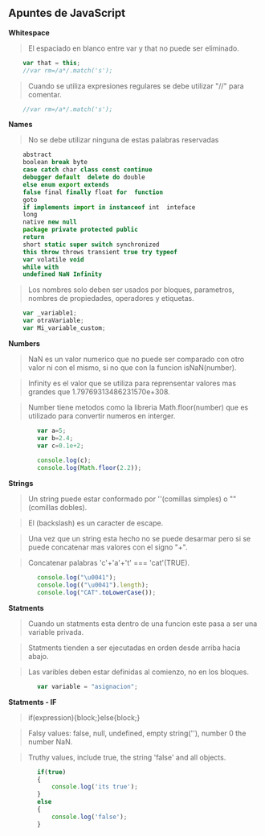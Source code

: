 ## Apuntes de JavaScript

**Whitespace**

> El espaciado en blanco entre var y that no puede ser eliminado.

```javascript
	var that = this;
	//var rm=/a*/.match('s'); 
```

>  Cuando se utiliza expresiones regulares se debe utilizar "//" para comentar.

```javascript
	//var rm=/a*/.match('s'); 
```


**Names**

> No se  debe utilizar ninguna de estas palabras reservadas

```javascript
	abstract
	boolean break byte
	case catch char class const continue
	debugger default  delete do double
	else enum export extends
	false final finally float for  function
	goto
	if implements import in instanceof int  inteface
	long
	native new null
	package private protected public 
	return
	short static super switch synchronized
	this throw throws transient true try typeof
	var volatile void
	while with
	undefined NaN Infinity
```


> Los nombres solo deben ser usados por bloques, parametros,
> nombres de propiedades, operadores y etiquetas.

```javascript
	var _variable1;
	var otraVariable;
	var Mi_variable_custom;
```

**Numbers**

> NaN es un valor numerico que no puede ser comparado con otro valor ni con el mismo, si no que con la funcion isNaN(number).

> Infinity es el valor que se utiliza para reprensentar valores mas grandes que 1.79769313486231570e+308.

> Number tiene metodos como la libreria Math.floor(number) que es utilizado para convertir numeros en interger.

```javascript
		var a=5;
    	var b=2.4;
    	var c=0.1e+2;
    
    	console.log(c);
    	console.log(Math.floor(2.2));
```


**Strings**

> Un string puede estar conformado por ''(comillas simples) o ""(comillas dobles).

> El \(backslash) es un caracter de escape.

> Una vez que un string esta hecho no se puede desarmar pero si se puede concatenar mas valores con el signo "+".

> Concatenar palabras 'c'+'a'+'t' === 'cat'(TRUE).

```javascript
		console.log("\u0041");
    	console.log(("\u0041").length);
    	console.log("CAT".toLowerCase());	
```


**Statments**

> Cuando un statments esta dentro de una funcion este pasa a ser una variable privada.

> Statments tienden a ser ejecutadas en orden desde arriba hacia abajo.

> Las varibles deben estar definidas al comienzo, no en los bloques.

```javascript
		var variable = "asignacion";
```


**Statments - IF**

> if(expression){block;}else{block;}

> Falsy values: false, null, undefined, empty string(''), number 0 the number NaN.

> Truthy values, include true, the string 'false' and all objects.

```javascript
		if(true)
		{
		    console.log('its true');
		}
		else
		{
		    console.log('false');
		}
```